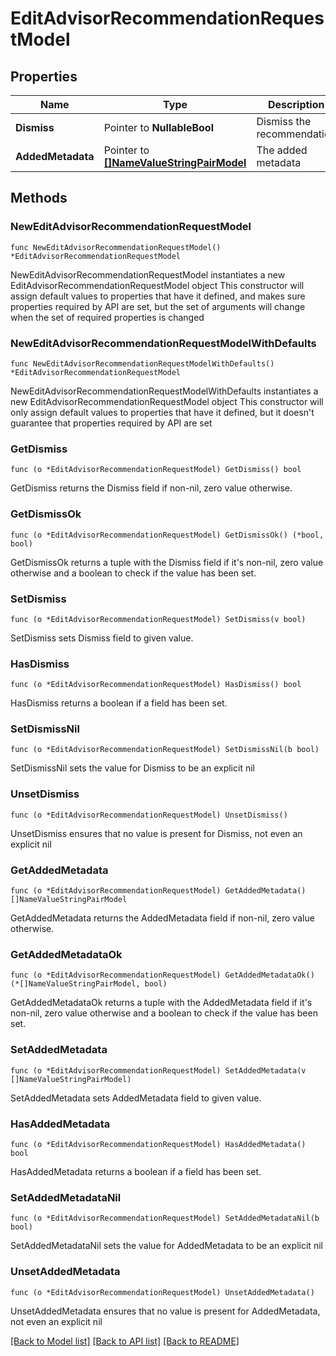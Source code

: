 # EditAdvisorRecommendationRequestModel

## Properties

Name | Type | Description | Notes
------------ | ------------- | ------------- | -------------
**Dismiss** | Pointer to **NullableBool** | Dismiss the recommendation | [optional] 
**AddedMetadata** | Pointer to [**[]NameValueStringPairModel**](NameValueStringPairModel.md) | The added metadata | [optional] 

## Methods

### NewEditAdvisorRecommendationRequestModel

`func NewEditAdvisorRecommendationRequestModel() *EditAdvisorRecommendationRequestModel`

NewEditAdvisorRecommendationRequestModel instantiates a new EditAdvisorRecommendationRequestModel object
This constructor will assign default values to properties that have it defined,
and makes sure properties required by API are set, but the set of arguments
will change when the set of required properties is changed

### NewEditAdvisorRecommendationRequestModelWithDefaults

`func NewEditAdvisorRecommendationRequestModelWithDefaults() *EditAdvisorRecommendationRequestModel`

NewEditAdvisorRecommendationRequestModelWithDefaults instantiates a new EditAdvisorRecommendationRequestModel object
This constructor will only assign default values to properties that have it defined,
but it doesn't guarantee that properties required by API are set

### GetDismiss

`func (o *EditAdvisorRecommendationRequestModel) GetDismiss() bool`

GetDismiss returns the Dismiss field if non-nil, zero value otherwise.

### GetDismissOk

`func (o *EditAdvisorRecommendationRequestModel) GetDismissOk() (*bool, bool)`

GetDismissOk returns a tuple with the Dismiss field if it's non-nil, zero value otherwise
and a boolean to check if the value has been set.

### SetDismiss

`func (o *EditAdvisorRecommendationRequestModel) SetDismiss(v bool)`

SetDismiss sets Dismiss field to given value.

### HasDismiss

`func (o *EditAdvisorRecommendationRequestModel) HasDismiss() bool`

HasDismiss returns a boolean if a field has been set.

### SetDismissNil

`func (o *EditAdvisorRecommendationRequestModel) SetDismissNil(b bool)`

 SetDismissNil sets the value for Dismiss to be an explicit nil

### UnsetDismiss
`func (o *EditAdvisorRecommendationRequestModel) UnsetDismiss()`

UnsetDismiss ensures that no value is present for Dismiss, not even an explicit nil
### GetAddedMetadata

`func (o *EditAdvisorRecommendationRequestModel) GetAddedMetadata() []NameValueStringPairModel`

GetAddedMetadata returns the AddedMetadata field if non-nil, zero value otherwise.

### GetAddedMetadataOk

`func (o *EditAdvisorRecommendationRequestModel) GetAddedMetadataOk() (*[]NameValueStringPairModel, bool)`

GetAddedMetadataOk returns a tuple with the AddedMetadata field if it's non-nil, zero value otherwise
and a boolean to check if the value has been set.

### SetAddedMetadata

`func (o *EditAdvisorRecommendationRequestModel) SetAddedMetadata(v []NameValueStringPairModel)`

SetAddedMetadata sets AddedMetadata field to given value.

### HasAddedMetadata

`func (o *EditAdvisorRecommendationRequestModel) HasAddedMetadata() bool`

HasAddedMetadata returns a boolean if a field has been set.

### SetAddedMetadataNil

`func (o *EditAdvisorRecommendationRequestModel) SetAddedMetadataNil(b bool)`

 SetAddedMetadataNil sets the value for AddedMetadata to be an explicit nil

### UnsetAddedMetadata
`func (o *EditAdvisorRecommendationRequestModel) UnsetAddedMetadata()`

UnsetAddedMetadata ensures that no value is present for AddedMetadata, not even an explicit nil

[[Back to Model list]](../README.md#documentation-for-models) [[Back to API list]](../README.md#documentation-for-api-endpoints) [[Back to README]](../README.md)


